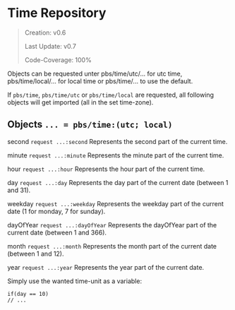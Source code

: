 # Time Repository

> Creation: v0.6
> 
> Last Update: v0.7
> 
> Code-Coverage: 100%

Objects can be requested unter pbs/time/utc/... for utc time, pbs/time/local/... for local time or pbs/time/... to use the default. 

If `pbs/time`, `pbs/time/utc` or `pbs/time/local` are requested, all following objects will get imported (all in the set time-zone).

## Objects `... = pbs/time:(utc; local)`

second `request ...:second` Represents the second part of the current time.

minute `request ...:minute` Represents the minute part of the current time.

hour `request ...:hour` Represents the hour part of the current time.

day `request ...:day` Represents the day part of the current date (between 1 and 31).

weekday `request ...:weekday` Represents the weekday part of the current date (1 for monday, 7 for sunday).

dayOfYear `request ...:dayOfYear` Represents the dayOfYear part of the current date (between 1 and 366).

month `request ...:month` Represents the month part of the current date (between 1 and 12).

year `request ...:year` Represents the year part of the current date.

Simply use the wanted time-unit as a variable:

```
if(day == 10) 
// ...
```
